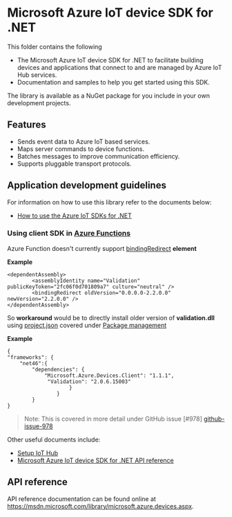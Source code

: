 # Microsoft Azure IoT device SDK for .NET

This folder contains the following
* The Microsoft Azure IoT device SDK for .NET to facilitate building devices and applications that connect to and are managed by Azure IoT Hub services.
* Documentation and samples to help you get started using this SDK.

The library is available as a NuGet package for you include in your own development projects.

## Features
 * Sends event data to Azure IoT based services.
 * Maps server commands to device functions.
 * Batches messages to improve communication efficiency.
 * Supports pluggable transport protocols.

## Application development guidelines
For information on how to use this library refer to the documents below:
- [How to use the Azure IoT SDKs for .NET][how-to-use]

### Using client SDK in [Azure Functions][azure-functions]
Azure Function doesn't currently support [bindingRedirect][binding-redirect] **element**

**Example**

```
<dependentAssembly>
        <assemblyIdentity name="Validation" publicKeyToken="2fc06f0d701809a7" culture="neutral" />
        <bindingRedirect oldVersion="0.0.0.0-2.2.0.0" newVersion="2.2.0.0" />
</dependentAssembly>
```

So **workaround** would be to directly install older version of **validation.dll** using [project.json][project-json] covered under [Package management][package-management] 

**Example**

```
{
"frameworks": {
    "net46":{
        "dependencies": {
            "Microsoft.Azure.Devices.Client": "1.1.1",
             "Validation": "2.0.6.15003"
                    }
                }
        }
}
```
> Note: This is covered in more detail under GitHub issue [#978] [github-issue-978]

Other useful documents include:
- [Setup IoT Hub][setup-iothub]
- [Microsoft Azure IoT device SDK for .NET API reference][dotnet-api-ref]


## API reference

API reference documentation can be found online at https://msdn.microsoft.com/library/microsoft.azure.devices.aspx.

[setup-iothub]: ../../doc/setup_iothub.md
[devbox-setup]: ../../doc/devbox_setup.md
[run-sample-on-desktop-windows]: ../../doc/get_started/windows-desktop-csharp.md
[run-sample-on-windows-iot-core]: ../../doc/get_started/windows10-iotcore-csharp.md
[dotnet-api-ref]: https://msdn.microsoft.com/library/microsoft.azure.devices.aspx
[azure-functions]: https://azure.microsoft.com/services/functions/
[binding-redirect]:https://msdn.microsoft.com/library/eftw1fys(v=vs.110).aspx
[github-issue-978]: https://github.com/Azure/azure-iot-sdks/issues/978
[project-json]:https://docs.microsoft.com/azure/azure-functions/functions-reference-csharp
[package-management]: https://docs.microsoft.com/azure/azure-functions/functions-reference-csharp#package-management
[how-to-use]: ../../readme.md#how-to-use-the-azure-iot-sdks-for-net
